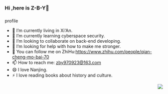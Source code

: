 ### Hi ,here is Z-B-Y👋

### 
profile
- 🔭 I’m currently living in Xi'An.
- 🌱 I’m currently learning cyberspace security.
- 👯 I’m looking to collaborate on back-end developing.
- 🤔 I’m looking for help with how to make me stronger.
- 💬 You can follow me on ZhiHu:https://www.zhihu.com/people/qian-cheng-mo-bai-70
- 📫 How to reach me: zby970923@163.com
- 😄 I love Nanjing.
- ⚡ I love reading books about history and culture.
<img align="right" src="https://github-readme-stats.vercel.app/api?username=Z-B-Y&show_icons=true&icon_color=CE1D2D&text_color=718096&bg_color=ffffff&hide_title=true" />

